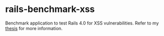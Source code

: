 rails-benchmark-xss
===================

Benchmark application to test Rails 4.0 for XSS vulnerabilities. Refer to my [thesis](http://www.ru.nl/publish/pages/578936/master_thesis_kevin_reintjes_web_framework_security.pdf) for more information.

